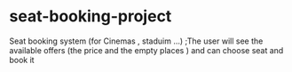 # seat-booking-project
Seat booking system (for Cinemas , staduim ...) ;The user will see the available offers (the price and the empty places ) and can choose seat and book it 
